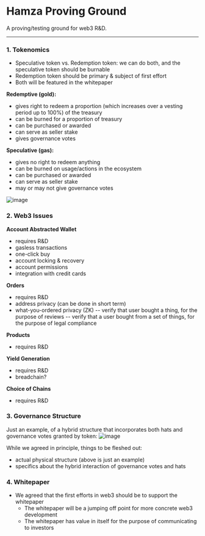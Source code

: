 # Hamza Proving Ground


A proving/testing ground for web3 R&D. 

--------------------------


### 1. Tokenomics 
- Speculative token vs. Redemption token: we can do both, and the speculative token should be burnable 
- Redemption token should be primary & subject of first effort 
- Both will be featured in the whitepaper 

**Redemptive (gold):**
- gives right to redeem a proportion (which increases over a vesting period up to 100%) of the treasury
- can be burned for a proportion of treasury
- can be purchased or awarded 
- can serve as seller stake
- gives governance votes 

**Speculative (gas):**
- gives no right to redeem anything
- can be burned on usage/actions in the ecosystem 
- can be purchased or awarded 
- can serve as seller stake
- may or may not give governance votes


![image](https://github.com/user-attachments/assets/2cb833a3-a434-4034-9eb4-3a2150a5f4e7)



### 2. Web3 Issues 
**Account Abstracted Wallet**
- requires R&D 
- gasless transactions 
- one-click buy 
- account locking & recovery 
- account permissions 
- integration with credit cards 

**Orders**
- requires R&D 
- address privacy (can be done in short term) 
- what-you-ordered privacy (ZK) 
-- verify that user bought a thing, for the purpose of reviews
-- verify that a user bought from a set of things, for the purpose of legal compliance 

**Products**
- requires R&D 

**Yield Generation**
- requires R&D 
- breadchain?

**Choice of Chains**
- requires R&D 


### 3. Governance Structure 

Just an example, of a hybrid structure that incorporates both hats and governance votes granted by token: 
![image](https://github.com/user-attachments/assets/6748712c-5874-4155-a6e6-e3a2df6c9fbd)


While we agreed in principle, things to be fleshed out: 
- actual physical structure (above is just an example)
- specifics about the hybrid interaction of governance votes and hats


### 4. Whitepaper

- We agreed that the first efforts in web3 should be to support the whitepaper
  - The whitepaper will be a jumping off point for more concrete web3 development
  - The whitepaper has value in itself for the purpose of communicating to investors
 
  
  

